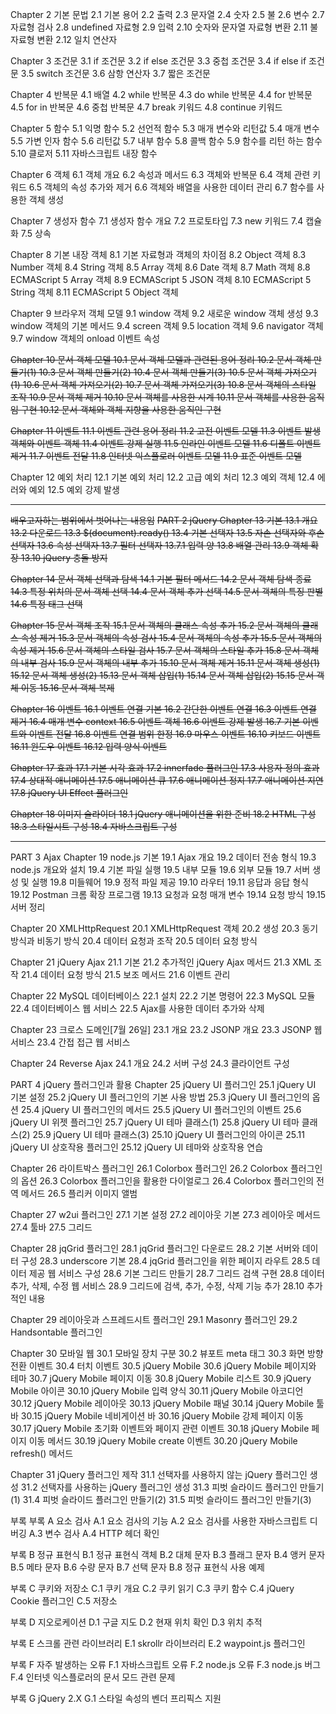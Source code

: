 
Chapter 2 기본 문법
2.1 기본 용어
2.2 출력
2.3 문자열
2.4 숫자
2.5 불
2.6 변수
2.7 자료형 검사
2.8 undefined 자료형
2.9 입력
2.10 숫자와 문자열 자료형 변환
2.11 불 자료형 변환
2.12 일치 연산자

Chapter 3 조건문
3.1 if 조건문
3.2 if else 조건문
3.3 중첩 조건문
3.4 if else if 조건문
3.5 switch 조건문
3.6 삼항 연산자
3.7 짧은 조건문

Chapter 4 반복문
4.1 배열
4.2 while 반복문
4.3 do while 반복문
4.4 for 반복문
4.5 for in 반복문
4.6 중첩 반복문
4.7 break 키워드
4.8 continue 키워드

Chapter 5 함수
5.1 익명 함수
5.2 선언적 함수
5.3 매개 변수와 리턴값
5.4 매개 변수
5.5 가변 인자 함수
5.6 리턴값
5.7 내부 함수
5.8 콜백 함수
5.9 함수를 리턴 하는 함수
5.10 클로저
5.11 자바스크립트 내장 함수

Chapter 6 객체
6.1 객체 개요
6.2 속성과 메서드
6.3 객체와 반복문
6.4 객체 관련 키워드
6.5 객체의 속성 추가와 제거
6.6 객체와 배열을 사용한 데이터 관리
6.7 함수를 사용한 객체 생성

Chapter 7 생성자 함수
7.1 생성자 함수 개요
7.2 프로토타입
7.3 new 키워드
7.4 캡슐화
7.5 상속

Chapter 8 기본 내장 객체
8.1 기본 자료형과 객체의 차이점
8.2 Object 객체
8.3 Number 객체
8.4 String 객체
8.5 Array 객체
8.6 Date 객체
8.7 Math 객체
8.8 ECMAScript 5 Array 객체
8.9 ECMAScript 5 JSON 객체
8.10 ECMAScript 5 String 객체
8.11 ECMAScript 5 Object 객체

Chapter 9 브라우저 객체 모델
9.1 window 객체
9.2 새로운 window 객체 생성
9.3 window 객체의 기본 메서드
9.4 screen 객체
9.5 location 객체
9.6 navigator 객체
9.7 window 객체의 onload 이벤트 속성

~~Chapter 10 문서 객체 모델
10.1 문서 객체 모델과 관련된 용어 정리
10.2 문서 객체 만들기(1)
10.3 문서 객체 만들기(2)
10.4 문서 객체 만들기(3)
10.5 문서 객체 가져오기(1)
10.6 문서 객체 가져오기(2)
10.7 문서 객체 가져오기(3)
10.8 문서 객체의 스타일 조작
10.9 문서 객체 제거
10.10 문서 객체를 사용한 시계
10.11 문서 객체를 사용한 움직임 구현
10.12 문서 객체와 객체 지향을 사용한 움직인 구현~~

~~Chapter 11 이벤트
11.1 이벤트 관련 용어 정리
11.2 고전 이벤트 모델
11.3 이벤트 발생 객체와 이벤트 객체
11.4 이벤트 강제 실행
11.5 인라인 이벤트 모델
11.6 디폴트 이벤트 제거
11.7 이벤트 전달
11.8 인터넷 익스플로러 이벤트 모델
11.9 표준 이벤트 모델~~

Chapter 12 예외 처리
12.1 기본 예외 처리
12.2 고급 예외 처리
12.3 예외 객체
12.4 에러와 예외
12.5 예외 강제 발생

--------------------------------------------
~~배우고자하는 범위에서 벗어나는 내용임~~
~~PART 2 jQuery
Chapter 13 기본
13.1 개요
13.2 다운로드
13.3 $(document).ready()
13.4 기본 선택자
13.5 자손 선택자와 후손 선택자
13.6 속성 선택자
13.7 필터 선택자
13.7.1 입력 양
13.8 배열 관리
13.9 객체 확장
13.10 jQuery 충돌 방지~~

~~Chapter 14 문서 객체 선택과 탐색
14.1 기본 필터 메서드
14.2 문서 객체 탐색 종료
14.3 특정 위치의 문서 객체 선택
14.4 문서 객체 추가 선택
14.5 문서 객체의 특징 판별
14.6 특정 태그 선택~~

~~Chapter 15 문서 객체 조작
15.1 문서 객체의 클래스 속성 추가
15.2 문서 객체의 클래스 속성 제거
15.3 문서 객체의 속성 검사
15.4 문서 객체의 속성 추가
15.5 문서 객체의 속성 제거
15.6 문서 객체의 스타일 검사
15.7 문서 객체의 스타일 추가
15.8 문서 객체의 내부 검사
15.9 문서 객체의 내부 추가
15.10 문서 객체 제거
15.11 문서 객체 생성(1)
15.12 문서 객체 생성(2)
15.13 문서 객체 삽입(1)
15.14 문서 객체 삽입(2)
15.15 문서 객체 이동
15.16 문서 객체 복제~~

~~Chapter 16 이벤트
16.1 이벤트 연결 기본
16.2 간단한 이벤트 연결
16.3 이벤트 연결 제거
16.4 매개 변수 context
16.5 이벤트 객체
16.6 이벤트 강제 발생
16.7 기본 이벤트와 이벤트 전달
16.8 이벤트 연결 범위 한정
16.9 마우스 이벤트
16.10 키보드 이벤트
16.11 윈도우 이벤트
16.12 입력 양식 이벤트~~

~~Chapter 17 효과
17.1 기본 시각 효과
17.2 innerfade 플러그인
17.3 사용자 정의 효과
17.4 상대적 애니메이션
17.5 애니메이션 큐
17.6 애니메이션 정지
17.7 애니메이션 지연
17.8 jQuery UI Effect 플러그인~~

~~Chapter 18 이미지 슬라이더
18.1 jQuery 애니메이션을 위한 준비
18.2 HTML 구성
18.3 스타일시트 구성
18.4 자바스크립트 구성~~

---------------------------------------------

PART 3 Ajax
Chapter 19 node.js 기본
19.1 Ajax 개요
19.2 데이터 전송 형식
19.3 node.js 개요와 설치
19.4 기본 파일 실행
19.5 내부 모듈
19.6 외부 모듈
19.7 서버 생성 및 실행
19.8 미들웨어
19.9 정적 파일 제공
19.10 라우터
19.11 응답과 응답 형식
19.12 Postman 크롬 확장 프로그램
19.13 요청과 요청 매개 변수
19.14 요청 방식
19.15 서버 정리

Chapter 20 XMLHttpRequest
20.1 XMLHttpRequest 객체
20.2 생성
20.3 동기 방식과 비동기 방식
20.4 데이터 요청과 조작
20.5 데이터 요청 방식

Chapter 21 jQuery Ajax
21.1 기본
21.2 추가적인 jQuery Ajax 메서드
21.3 XML 조작
21.4 데이터 요청 방식
21.5 보조 메서드
21.6 이벤트 관리

Chapter 22 MySQL 데이터베이스
22.1 설치
22.2 기본 명령어
22.3 MySQL 모듈
22.4 데이터베이스 웹 서비스
22.5 Ajax를 사용한 데이터 추가와 삭제

Chapter 23 크로스 도메인[7월 26일]
23.1 개요
23.2 JSONP 개요
23.3 JSONP 웹 서비스
23.4 간접 접근 웹 서비스

Chapter 24 Reverse Ajax
24.1 개요
24.2 서버 구성
24.3 클라이언트 구성


PART 4 jQuery 플러그인과 활용
Chapter 25 jQuery UI 플러그인
25.1 jQuery UI 기본 설정
25.2 jQuery UI 플러그인의 기본 사용 방법
25.3 jQuery UI 플러그인의 옵션
25.4 jQuery UI 플러그인의 메서드
25.5 jQuery UI 플러그인의 이벤트
25.6 jQuery UI 위젯 플러그인
25.7 jQuery UI 테마 클래스(1)
25.8 jQuery UI 테마 클래스(2)
25.9 jQuery UI 테마 클래스(3)
25.10 jQuery UI 플러그인의 아이콘
25.11 jQuery UI 상호작용 플러그인
25.12 jQuery UI 테마와 상호작용 연습

Chapter 26 라이트박스 플러그인
26.1 Colorbox 플러그인
26.2 Colorbox 플러그인의 옵션
26.3 Colorbox 플러그인을 활용한 다이얼로그
26.4 Colorbox 플러그인의 전역 메서드
26.5 플리커 이미지 앨범

Chapter 27 w2ui 플러그인
27.1 기본 설정
27.2 레이아웃 기본
27.3 레이아웃 메서드
27.4 툴바
27.5 그리드

Chapter 28 jqGrid 플러그인
28.1 jqGrid 플러그인 다운로드
28.2 기본 서버와 데이터 구성
28.3 underscore 기본
28.4 jqGrid 플러그인을 위한 페이지 라우트
28.5 데이터 제공 웹 서비스 구성
28.6 기본 그리드 만들기
28.7 그리드 검색 구현
28.8 데이터 추가, 삭제, 수정 웹 서비스
28.9 그리드에 검색, 추가, 수정, 삭제 기능 추가
28.10 추가적인 내용

Chapter 29 레이아웃과 스프레드시트 플러그인
29.1 Masonry 플러그인
29.2 Handsontable 플러그인

Chapter 30 모바일 웹
30.1 모바일 장치 구분
30.2 뷰포트 meta 태그
30.3 화면 방향 전환 이벤트
30.4 터치 이벤트
30.5 jQuery Mobile
30.6 jQuery Mobile 페이지와 테마
30.7 jQuery Mobile 페이지 이동
30.8 jQuery Mobile 리스트
30.9 jQuery Mobile 아이콘
30.10 jQuery Mobile 입력 양식
30.11 jQuery Mobile 아코디언
30.12 jQuery Mobile 레이아웃
30.13 jQuery Mobile 패널
30.14 jQuery Mobile 툴바
30.15 jQuery Mobile 네비게이션 바
30.16 jQuery Mobile 강제 페이지 이동
30.17 jQuery Mobile 초기화 이벤트와 페이지 관련 이벤트
30.18 jQuery Mobile 페이지 이동 메서드
30.19 jQuery Mobile create 이벤트
30.20 jQuery Mobile refresh() 메서드

Chapter 31 jQuery 플러그인 제작
31.1 선택자를 사용하지 않는 jQuery 플러그인 생성
31.2 선택자를 사용하는 jQuery 플러그인 생성
31.3 피벗 슬라이드 플러그인 만들기(1)
31.4 피벗 슬라이드 플러그인 만들기(2)
31.5 피벗 슬라이드 플러그인 만들기(3)

부록
부록 A 요소 검사
A.1 요소 검사의 기능
A.2 요소 검사를 사용한 자바스크립트 디버깅
A.3 변수 검사
A.4 HTTP 헤더 확인

부록 B 정규 표현식
B.1 정규 표현식 객체
B.2 대체 문자
B.3 플래그 문자
B.4 앵커 문자
B.5 메타 문자
B.6 수량 문자
B.7 선택 문자
B.8 정규 표현식 사용 예제

부록 C 쿠키와 저장소
C.1 쿠키 개요
C.2 쿠키 읽기
C.3 쿠키 함수
C.4 jQuery Cookie 플러그인
C.5 저장소

부록 D 지오로케이션
D.1 구글 지도
D.2 현재 위치 확인
D.3 위치 추적

부록 E 스크롤 관련 라이브러리
E.1 skrollr 라이브러리
E.2 waypoint.js 플러그인

부록 F 자주 발생하는 오류
F.1 자바스크립트 오류
F.2 node.js 오류
F.3 node.js 버그
F.4 인터넷 익스플로러의 문서 모드 관련 문제

부록 G jQuery 2.X
G.1 스타일 속성의 벤더 프리픽스 지원
